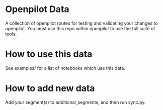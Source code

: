# Openpilot Data

A collection of openpilot routes for testing and validating your changes to openpilot. You must use this repo within openpilot to use the full suite of tools.

# How to use this data

See examples/ for a list of notebooks which use this data.

# How to add new data

Add your segment(s) to additional_segments, and then run sync.py.
